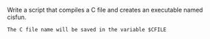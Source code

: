 Write a script that compiles a C file and creates an executable named cisfun.

    The C file name will be saved in the variable $CFILE
